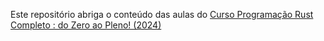 Este repositório abriga o conteúdo das aulas do [Curso Programação Rust Completo : do Zero ao Pleno! (2024)](https://www.udemy.com/course/curso-programacao-rust-completo-do-zero-ao-pleno/)
